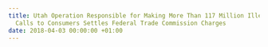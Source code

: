 ```yaml
---
title: Utah Operation Responsible for Making More Than 117 Million Illegal Telemarketing
  Calls to Consumers Settles Federal Trade Commission Charges
date: 2018-04-03 00:00:00 +01:00
---
```


